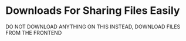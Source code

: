 # Downloads For Sharing Files Easily
DO NOT DOWNLOAD ANYTHING ON THIS
INSTEAD, DOWNLOAD FILES FROM THE FRONTEND
